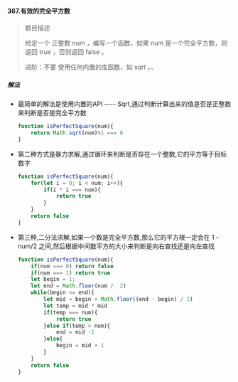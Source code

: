 #### 367.有效的完全平方数

>  题目描述
>
> 给定一个 正整数 num ，编写一个函数，如果 num 是一个完全平方数，则返回 true ，否则返回 false 。
>
> 进阶：不要 使用任何内置的库函数，如 sqrt 。、

##### 解法

- 最简单的解法是使用内置的API ---- Sqrt,通过判断计算出来的值是否是正整数来判断是否是完全平方数

  ```js
  function isPerfectSquare(num){
      return Math.sqrt(num)%1 === 0
  }
  ```

- 第二种方式是暴力求解,通过循环来判断是否存在一个整数,它的平方等于目标数字

  ```js
  function isPerfectSquare(num){
      for(let i = 0; i < num; i++){
          if(i * i === num){
              return true
          }
      }
      return false
  }
  ```

- 第三种,二分法求解,如果一个数是完全平方数,那么它的平方根一定会在 1 - num/2 之间,然后根据中间数平方的大小来判断是向右查找还是向左查找

  ```js
  function isPerfectSquare(num){
      if(num === 0) return false
      if(num === 1) return true
      let begin = 1;
      let end = Math.floor(num /  2)
      while(begin <= end){
          let mid = begin + Math.floor((end - begin) / 2)
          let temp = mid * mid
          if(temp === num){
              return true
          }else if(temp > num){
              end = mid -1
          }else{
              begin = mid + 1
          }
      }
      return false
  }
  ```

  